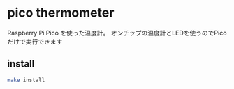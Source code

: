 # pico thermometer

Raspberry Pi Pico を使った温度計。
オンチップの温度計とLEDを使うのでPicoだけで実行できます

## install

```bash
make install
```
